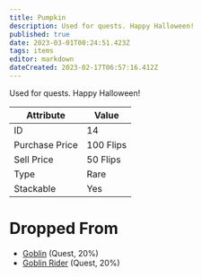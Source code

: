 ```yaml
---
title: Pumpkin
description: Used for quests. Happy Halloween!
published: true
date: 2023-03-01T00:24:51.423Z
tags: items
editor: markdown
dateCreated: 2023-02-17T06:57:16.412Z
---
```


Used for quests. Happy Halloween!

|Attribute|Value|
|-|-|
|ID|14|
|Purchase Price|100 Flips|
|Sell Price|50 Flips|
|Type|Rare|
|Stackable|Yes|


# Dropped From
 * [Goblin](/monsters/goblin) (Quest, 20%)
 * [Goblin Rider](/monsters/goblin-rider) (Quest, 20%)
